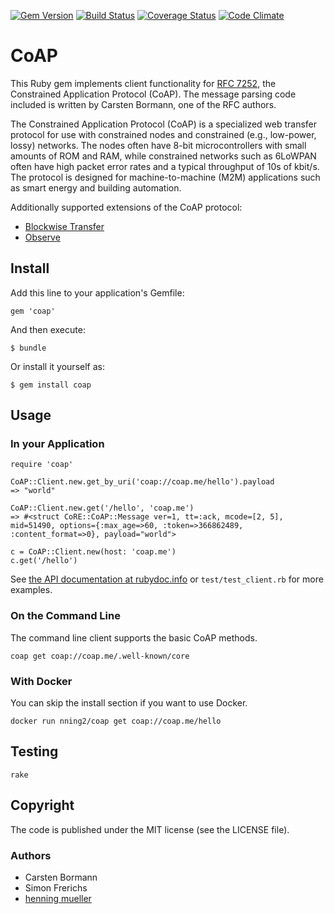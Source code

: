 [![Gem Version](https://img.shields.io/gem/v/coap.svg)](http://badge.fury.io/rb/coap)
[![Build Status](https://img.shields.io/travis/nning/coap.svg)](https://travis-ci.org/nning/coap)
[![Coverage Status](https://img.shields.io/coveralls/nning/coap.svg)](https://coveralls.io/r/nning/coap)
[![Code Climate](https://codeclimate.com/github/nning/coap/badges/gpa.svg)](https://codeclimate.com/github/nning/coap)

# CoAP

This Ruby gem implements client functionality for [RFC
7252](http://tools.ietf.org/html/rfc7252), the Constrained Application Protocol
(CoAP). The message parsing code included is written by Carsten Bormann, one of
the RFC authors.

The Constrained Application Protocol (CoAP) is a specialized web transfer
protocol for use with constrained nodes and constrained (e.g., low-power,
lossy) networks.  The nodes often have 8-bit microcontrollers with small
amounts of ROM and RAM, while constrained networks such as 6LoWPAN often have
high packet error rates and a typical throughput of 10s of kbit/s.  The
protocol is designed for machine-to-machine (M2M) applications such as smart
energy and building automation.

Additionally supported extensions of the CoAP protocol:

* [Blockwise Transfer](http://tools.ietf.org/html/draft-ietf-core-block-14)
* [Observe](http://tools.ietf.org/html/draft-ietf-core-observe-13)

## Install

Add this line to your application's Gemfile:

    gem 'coap'

And then execute:

    $ bundle

Or install it yourself as:

    $ gem install coap

## Usage

### In your Application

	require 'coap'

    CoAP::Client.new.get_by_uri('coap://coap.me/hello').payload
	=> "world"

	CoAP::Client.new.get('/hello', 'coap.me')
	=> #<struct CoRE::CoAP::Message ver=1, tt=:ack, mcode=[2, 5], mid=51490, options={:max_age=>60, :token=>366862489, :content_format=>0}, payload="world">

	c = CoAP::Client.new(host: 'coap.me')
	c.get('/hello')

See [the API documentation at
rubydoc.info](http://www.rubydoc.info/github/nning/coap/master/CoRE/CoAP/Client)
or `test/test_client.rb` for more examples.

### On the Command Line

The command line client supports the basic CoAP methods.

    coap get coap://coap.me/.well-known/core

### With Docker

You can skip the install section if you want to use Docker.

    docker run nning2/coap get coap://coap.me/hello

## Testing

    rake

## Copyright

The code is published under the MIT license (see the LICENSE file).

### Authors

* Carsten Bormann
* Simon Frerichs
* [henning mueller](https://nning.io)
